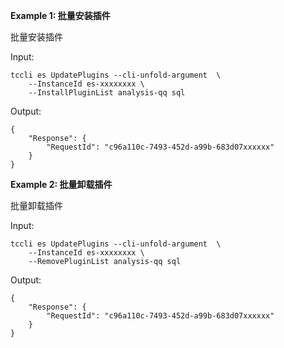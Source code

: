 **Example 1: 批量安装插件**

批量安装插件

Input: 

```
tccli es UpdatePlugins --cli-unfold-argument  \
    --InstanceId es-xxxxxxxx \
    --InstallPluginList analysis-qq sql
```

Output: 
```
{
    "Response": {
        "RequestId": "c96a110c-7493-452d-a99b-683d07xxxxxx"
    }
}
```

**Example 2: 批量卸载插件**

批量卸载插件

Input: 

```
tccli es UpdatePlugins --cli-unfold-argument  \
    --InstanceId es-xxxxxxxx \
    --RemovePluginList analysis-qq sql
```

Output: 
```
{
    "Response": {
        "RequestId": "c96a110c-7493-452d-a99b-683d07xxxxxx"
    }
}
```

